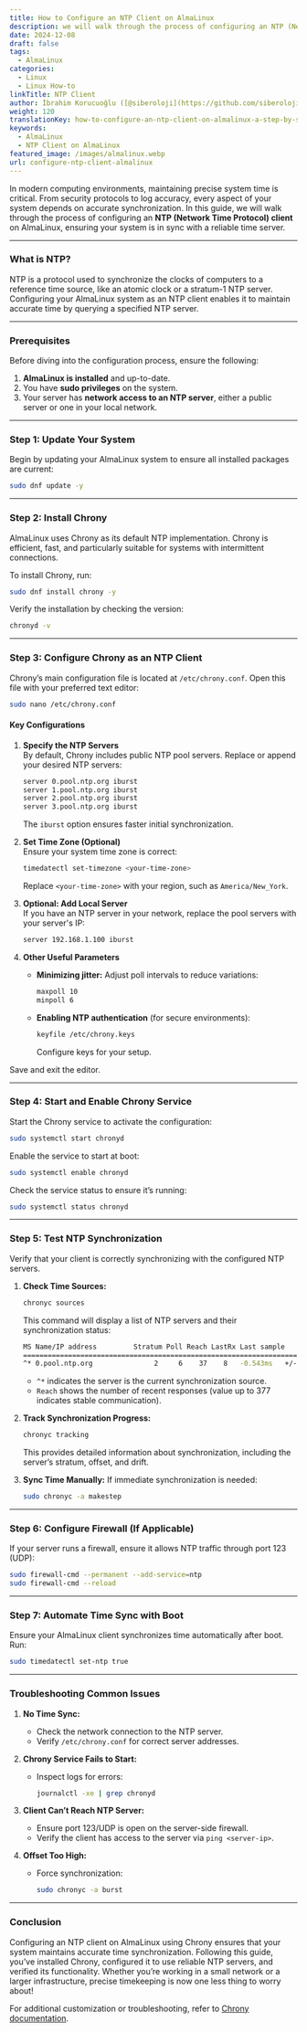 ```yaml
---
title: How to Configure an NTP Client on AlmaLinux
description: we will walk through the process of configuring an NTP (Network Time Protocol) client on AlmaLinux, ensuring your system is in sync with a reliable time server.
date: 2024-12-08
draft: false
tags:
  - AlmaLinux
categories:
  - Linux
  - Linux How-to
linkTitle: NTP Client
author: İbrahim Korucuoğlu ([@siberoloji](https://github.com/siberoloji))
weight: 120
translationKey: how-to-configure-an-ntp-client-on-almalinux-a-step-by-step-guide
keywords:
  - AlmaLinux
  - NTP Client on AlmaLinux
featured_image: /images/almalinux.webp
url: configure-ntp-client-almalinux
---
```

In modern computing environments, maintaining precise system time is critical. From security protocols to log accuracy, every aspect of your system depends on accurate synchronization. In this guide, we will walk through the process of configuring an **NTP (Network Time Protocol) client** on AlmaLinux, ensuring your system is in sync with a reliable time server.

---

### **What is NTP?**

NTP is a protocol used to synchronize the clocks of computers to a reference time source, like an atomic clock or a stratum-1 NTP server. Configuring your AlmaLinux system as an NTP client enables it to maintain accurate time by querying a specified NTP server.

---

### **Prerequisites**

Before diving into the configuration process, ensure the following:

1. **AlmaLinux is installed** and up-to-date.
2. You have **sudo privileges** on the system.
3. Your server has **network access to an NTP server**, either a public server or one in your local network.

---

### **Step 1: Update Your System**

Begin by updating your AlmaLinux system to ensure all installed packages are current:

```bash
sudo dnf update -y
```

---

### **Step 2: Install Chrony**

AlmaLinux uses Chrony as its default NTP implementation. Chrony is efficient, fast, and particularly suitable for systems with intermittent connections.

To install Chrony, run:

```bash
sudo dnf install chrony -y
```

Verify the installation by checking the version:

```bash
chronyd -v
```

---

### **Step 3: Configure Chrony as an NTP Client**

Chrony’s main configuration file is located at `/etc/chrony.conf`. Open this file with your preferred text editor:

```bash
sudo nano /etc/chrony.conf
```

#### Key Configurations

1. **Specify the NTP Servers**  
By default, Chrony includes public NTP pool servers. Replace or append your desired NTP servers:

   ```bash
   server 0.pool.ntp.org iburst
   server 1.pool.ntp.org iburst
   server 2.pool.ntp.org iburst
   server 3.pool.ntp.org iburst
   ```

   The `iburst` option ensures faster initial synchronization.

2. **Set Time Zone (Optional)**  
Ensure your system time zone is correct:

   ```bash
   timedatectl set-timezone <your-time-zone>
   ```

   Replace `<your-time-zone>` with your region, such as `America/New_York`.

3. **Optional: Add Local Server**  
If you have an NTP server in your network, replace the pool servers with your server's IP:

   ```bash
   server 192.168.1.100 iburst
   ```

4. **Other Useful Parameters**  
   - **Minimizing jitter:** Adjust poll intervals to reduce variations:

     ```bash
     maxpoll 10
     minpoll 6
     ```

   - **Enabling NTP authentication** (for secure environments):

     ```bash
     keyfile /etc/chrony.keys
     ```

     Configure keys for your setup.

Save and exit the editor.

---

### **Step 4: Start and Enable Chrony Service**

Start the Chrony service to activate the configuration:

```bash
sudo systemctl start chronyd
```

Enable the service to start at boot:

```bash
sudo systemctl enable chronyd
```

Check the service status to ensure it’s running:

```bash
sudo systemctl status chronyd
```

---

### **Step 5: Test NTP Synchronization**

Verify that your client is correctly synchronizing with the configured NTP servers.

1. **Check Time Sources:**

   ```bash
   chronyc sources
   ```

   This command will display a list of NTP servers and their synchronization status:

   ```bash
   MS Name/IP address         Stratum Poll Reach LastRx Last sample
   ===============================================================================
   ^* 0.pool.ntp.org               2     6    37    8   -0.543ms   +/- 1.234ms
   ```

   - `^*` indicates the server is the current synchronization source.
   - `Reach` shows the number of recent responses (value up to 377 indicates stable communication).

2. **Track Synchronization Progress:**

   ```bash
   chronyc tracking
   ```

   This provides detailed information about synchronization, including the server’s stratum, offset, and drift.

3. **Sync Time Manually:**
   If immediate synchronization is needed:

   ```bash
   sudo chronyc -a makestep
   ```

---

### **Step 6: Configure Firewall (If Applicable)**

If your server runs a firewall, ensure it allows NTP traffic through port 123 (UDP):

```bash
sudo firewall-cmd --permanent --add-service=ntp
sudo firewall-cmd --reload
```

---

### **Step 7: Automate Time Sync with Boot**

Ensure your AlmaLinux client synchronizes time automatically after boot. Run:

```bash
sudo timedatectl set-ntp true
```

---

### **Troubleshooting Common Issues**

1. **No Time Sync:**
   - Check the network connection to the NTP server.
   - Verify `/etc/chrony.conf` for correct server addresses.

2. **Chrony Service Fails to Start:**
   - Inspect logs for errors:

     ```bash
     journalctl -xe | grep chronyd
     ```

3. **Client Can’t Reach NTP Server:**
   - Ensure port 123/UDP is open on the server-side firewall.
   - Verify the client has access to the server via `ping <server-ip>`.

4. **Offset Too High:**
   - Force synchronization:

     ```bash
     sudo chronyc -a burst
     ```

---

### **Conclusion**

Configuring an NTP client on AlmaLinux using Chrony ensures that your system maintains accurate time synchronization. Following this guide, you’ve installed Chrony, configured it to use reliable NTP servers, and verified its functionality. Whether you’re working in a small network or a larger infrastructure, precise timekeeping is now one less thing to worry about!

For additional customization or troubleshooting, refer to [Chrony documentation](https://chrony.tuxfamily.org/documentation.html).
